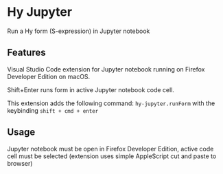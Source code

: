 # Hy Jupyter

Run a Hy form (S-expression) in Jupyter notebook

## Features

Visual Studio Code extension for Jupyter notebook running on Firefox Developer Edition on macOS.

Shift+Enter runs form in active Jupyter notebook code cell.

This extension adds the following command:
`hy-jupyter.runForm` with the keybinding `shift + cmd + enter`

## Usage

Jupyter notebook must be open in Firefox Developer Edition, active code cell must be selected (extension uses simple AppleScript cut and paste to browser)

